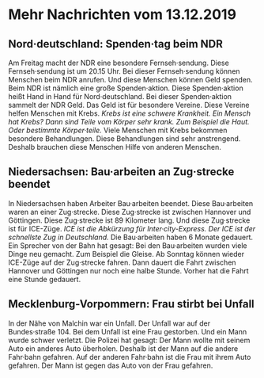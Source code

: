 # Mehr Nachrichten vom 13.12.2019


## Nord·deutschland: Spenden·tag beim NDR
Am Freitag macht der NDR eine besondere Fernseh·sendung. Diese Fernseh·sendung ist um 20.15 Uhr. Bei dieser Fernseh·sendung können Menschen beim NDR anrufen. Und diese Menschen können Geld spenden. Beim NDR ist nämlich eine große Spenden·aktion. Diese Spenden·aktion heißt Hand in Hand für Nord·deutschland. Bei dieser Spenden·aktion sammelt der NDR Geld. Das Geld ist für besondere Vereine. Diese Vereine helfen Menschen mit Krebs. 
*Krebs ist eine schwere Krankheit.* 
*Ein Mensch hat Krebs?* 
*Dann sind Teile vom Körper sehr krank.* 
*Zum Beispiel die Haut.* 
*Oder bestimmte Körper·teile.* Viele Menschen mit Krebs bekommen besondere Behandlungen. Diese Behandlungen sind sehr anstrengend. Deshalb brauchen diese Menschen Hilfe von anderen Menschen. 

## Niedersachsen: Bau·arbeiten an Zug·strecke beendet
In Niedersachsen haben Arbeiter Bau·arbeiten beendet. Diese Bau·arbeiten waren an einer Zug·strecke. Diese Zug·strecke ist zwischen Hannover und Göttingen. Diese Zug·strecke ist 89 Kilometer lang. Und diese Zug·strecke ist für ICE-Züge. 
*ICE ist die Abkürzung für Inter·city-Express.* 
*Der ICE ist der schnellste Zug in Deutschland.* Die Bau·arbeiten haben 6 Monate gedauert. Ein Sprecher von der Bahn hat gesagt: Bei den Bau·arbeiten wurden viele Dinge neu gemacht. Zum Beispiel die Gleise. Ab Sonntag können wieder ICE-Züge auf der Zug·strecke fahren. Dann dauert die Fahrt zwischen Hannover und Göttingen nur noch eine halbe Stunde. Vorher hat die Fahrt eine Stunde gedauert. 

## Mecklenburg-Vorpommern: Frau stirbt bei Unfall
In der Nähe von Malchin war ein Unfall. Der Unfall war auf der Bundes·straße 104. Bei dem Unfall ist eine Frau gestorben. Und ein Mann wurde schwer verletzt. Die Polizei hat gesagt: Der Mann wollte mit seinem Auto ein anderes Auto überholen. Deshalb ist der Mann auf die andere Fahr·bahn gefahren. Auf der anderen Fahr·bahn ist die Frau mit ihrem Auto gefahren. Der Mann ist gegen das Auto von der Frau gefahren. 
